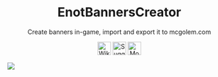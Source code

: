 <h1 align="center">EnotBannersCreator</h1>
<p align="center">Create banners in-game, import and export it to mcgolem.com</p>

<div align="center">
  <a href="https://github.com/EnotTeam-Studio/EnotBannersCreator/wiki"><img src="https://i.imgur.com/gAtzpRl.png" alt="Wiki" height="30"/></a>
  <a href="https://github.com/EnotTeam-Studio/EnotBannersCreator/issues/new"><img src="https://i.imgur.com/JW78FGe.png" alt="Suggest translation" height="30"/></a>
  <a href="https://mcgolem.com/services/banner/catalog?lang=en"><img src="https://i.imgur.com/i6CYgQj.png" alt="More banners" height="30"/></a>
</div>

![](https://i.imgur.com/HJwjeF9.png)
